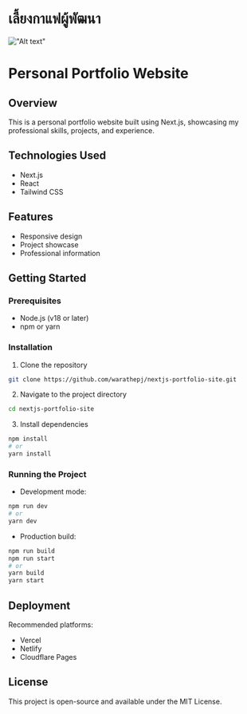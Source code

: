 # เลี้ยงกาแฟผู้พัฒนา

!["Alt text"](https://warathepj.github.io/js-ai-gallery/public/image/promptpay-20.png)

# Personal Portfolio Website

## Overview
This is a personal portfolio website built using Next.js, showcasing my professional skills, projects, and experience.

## Technologies Used
- Next.js
- React
- Tailwind CSS

## Features
- Responsive design
- Project showcase
- Professional information

## Getting Started

### Prerequisites
- Node.js (v18 or later)
- npm or yarn

### Installation
1. Clone the repository
```bash
git clone https://github.com/warathepj/nextjs-portfolio-site.git
```

2. Navigate to the project directory
```bash
cd nextjs-portfolio-site
```

3. Install dependencies
```bash
npm install
# or
yarn install
```

### Running the Project
- Development mode:
```bash
npm run dev
# or
yarn dev
```

- Production build:
```bash
npm run build
npm run start
# or
yarn build
yarn start
```

## Deployment
Recommended platforms:
- Vercel
- Netlify
- Cloudflare Pages

## License
This project is open-source and available under the MIT License.
